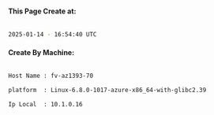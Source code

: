 
   
#### This Page Create at:

```bash

2025-01-14 - 16:54:40 UTC

```

#### Create By Machine:

```bash

Host Name : fv-az1393-70

platform  : Linux-6.8.0-1017-azure-x86_64-with-glibc2.39

Ip Local  : 10.1.0.16

```

